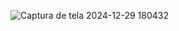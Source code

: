 ![Captura de tela 2024-12-29 180432](https://github.com/user-attachments/assets/05ec909b-6f4f-485b-b137-634f8d4d85e5)

